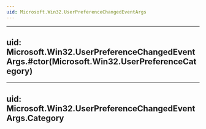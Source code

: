 ```yaml
---
uid: Microsoft.Win32.UserPreferenceChangedEventArgs
---
```


---
uid: Microsoft.Win32.UserPreferenceChangedEventArgs.#ctor(Microsoft.Win32.UserPreferenceCategory)
---

---
uid: Microsoft.Win32.UserPreferenceChangedEventArgs.Category
---
